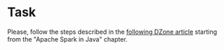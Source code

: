# Task
Please, follow the steps described in the [following DZone article](https://dzone.com/articles/the-magic-of-apache-spark-in-java-1) starting from the "Apache Spark in Java" chapter.
